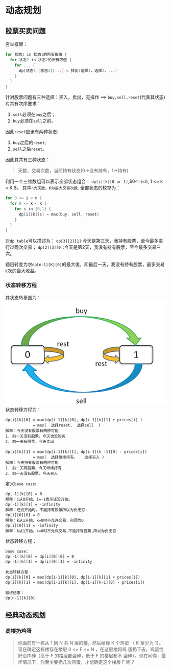 # 动态规划
## 股票买卖问题
穷举框架：
```cpp
for 状态1 in 状态1的所有取值 {
  for 状态2 in 状态2的所有取值 {
    for ... {
      dp[状态1][状态2][...] = 择优(选择1，选择2，...)
    }
  }
}
```
针对股票问题有三种选择：买入，卖出，无操作 ==> `buy,sell,reset`(代表其状态)
对其有次序要求：
1. `sell`必须在`buy`之后；
2. `buy`必须在`sell`之前。

因此`reset`应该有两种状态:
1. `buy`之后的`reset`;
2. `sell`之后`reset`。

因此其共有三种状态：
> 天数，交易次数，当前持有状态(0->没有持有，1->持有)

利用一个三维数组可以表示全部状态组合：
`dp[i][k][0 or 1]`,$0<=i<n, 1 <= k < K $。
其中`n为天数，K为最大交易次数`.
全部状态的枚举为：
```cpp
for 0 <= i < n {
  for 0 <= k < K {
    for s in {0,1} {
      dp[i][k][s] = max(buy, sell, reset)
    }
  }
}
```
对`dp table`可以描述为：
`dp[3][2][1]`:今天是第三天，我持有股票，至今最多进行过两次交易；
`dp[2][3][0]`:今天是第2天，我没有持有股票，至今最多交易三次。

题目转变为求`dp[n-1][K][0]`的最大值，即最后一天，我没有持有股票，最多交易`K`次的最大收益。
### 状态转移方程
其状态转移图为：
![股票交易状态转移](images/股票交易状态转移.png)  
状态转移方程为：
```text
dp[i][k][0] = max(dp[i-1][k][0], dp[i-1][k][1] + prices[i] )
            = max(  选择reset,  选择sell  )
解释：今天没有股票有两种可能
1. 前一天没有股票，今天也没购买
2. 前一天有股票，今天卖出

dp[i][k][1] = max(dp[i-1][k][1], dp[i-1][k -1][0] - prices[i])
            = max(  选择继续持有，   选择买入 )
解释：今天持有股票有两种可能
1. 前一天有股票，今天继续持有
2. 前一天没有股票，今天买入
```
定义`base case`:
```text
dp[-1][k][0] = 0
解释：i从0开始，i=-1表示还没开始。
dp[-1][k][1] = -infinity
解释：还没开始时，不能持有股票所以为负无穷
dp[i][0][0] = 0
解释：k从1开始，k=0时不允许交易，利润为0
dp[i][0][1] = -infinity
解释：k从1开始，k=0时不允许交易,不能持有股票,所以为负无穷
```
状态转移方程：
```text
base case:
dp[-1][k][0] = dp[i][0][0] = 0
dp[-1][k][1] = dp[i][0][1] = -infinity

状态转移方程：
dp[i][k][0] = max(dp[i-1][k][0], dp[i-1][k][1] + prices[i])
dp[i][k][1] = max(dp[i-1][k][1], dp[i-1][k-1][0] - prices[i])

最终结果：
dp[n-1][k][0]
```
## 经典动态规划
### 高楼扔鸡蛋
> 你⾯前有⼀栋从 1 到 N 共 N 层的楼，然后给你 K 个鸡蛋
>（ K ⾄少为 1）。现在确定这栋楼存在楼层 0 <= F <= N ，在这层楼将鸡
>蛋扔下去，鸡蛋恰好没摔碎（⾼于 F 的楼层都会碎，低于 F 的楼层都不
>会碎）。现在问你，最坏情况下，你⾄少要扔⼏次鸡蛋，才能确定这个楼层
>F 呢？




